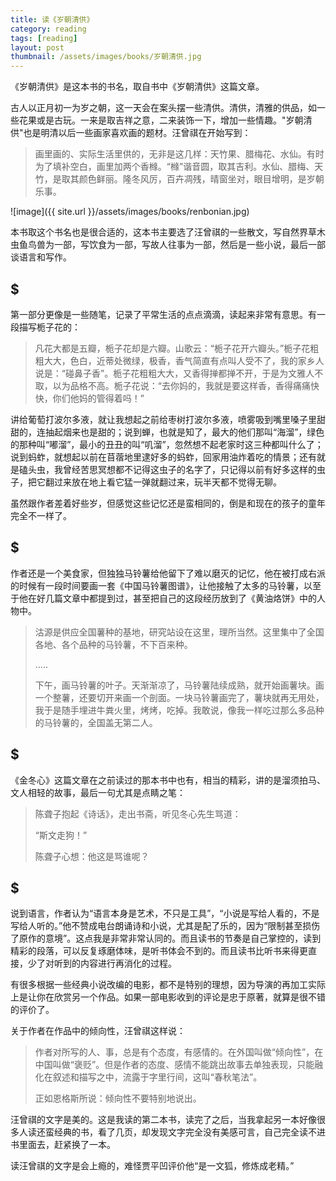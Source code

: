 ```yaml
---
title: 读《岁朝清供》  
category: reading  
tags: [reading]  
layout: post  
thumbnail: /assets/images/books/岁朝清供.jpg
---
```


《岁朝清供》是这本书的书名，取自书中《岁朝清供》这篇文章。

古人以正月初一为岁之朝，这一天会在案头摆一些清供。清供，清雅的供品，如一些花果或是古玩。一来是取吉祥之意，二来装饰一下，增加一些情趣。"岁朝清供"也是明清以后一些画家喜欢画的题材。汪曾祺在开始写到：

> 画里画的、实际生活里供的，无非是这几样：天竹果、腊梅花、水仙。有时为了填补空白，画里加两个香橼。“橼”谐音圆，取其吉利。水仙、腊梅、天竹，是取其颜色鲜丽。隆冬风厉，百卉凋残，晴窗坐对，眼目增明，是岁朝乐事。

![image]({{ site.url }}/assets/images/books/renbonian.jpg)



本书取这个书名也是很合适的，这本书主要选了汪曾祺的一些散文，写自然界草木虫鱼鸟兽为一部，写饮食为一部，写故人往事为一部，然后是一些小说，最后一部谈语言和写作。

## $ 

第一部分更像是一些随笔，记录了平常生活的点点滴滴，读起来非常有意思。有一段描写栀子花的：

>  凡花大都是五瓣，栀子花却是六瓣。山歌云：“栀子花开六瓣头。”栀子花粗粗大大，色白，近蒂处微绿，极香，香气简直有点叫人受不了，我的家乡人说是：“碰鼻子香”。栀子花粗粗大大，又香得掸都掸不开，于是为文雅人不取，以为品格不高。栀子花说：“去你妈的，我就是要这样香，香得痛痛快快，你们他妈的管得着吗！”

讲给葡萄打波尔多液，就让我想起之前给枣树打波尔多液，喷雾吸到嘴里嗓子里甜甜的，连抽起烟来也是甜的；说到蝉，也就是知了，最大的他们那叫“海溜”，绿色的那种叫“嘟溜”，最小的丑丑的叫“叽溜”，忽然想不起老家时这三种都叫什么了；说到蚂蚱，就想起以前在苜蓿地里逮好多的蚂蚱，回家用油炸着吃的情景；还有就是磕头虫，我曾经苦思冥想都不记得这虫子的名字了，只记得以前有好多这样的虫子，把它翻过来放在地上看它猛一弹就翻过来，玩半天都不觉得无聊。

虽然跟作者差着好些岁，但感觉这些记忆还是蛮相同的，倒是和现在的孩子的童年完全不一样了。

## $

作者还是一个美食家，但独独马铃薯给他留下了难以磨灭的记忆，他在被打成右派的时候有一段时间要画一套《中国马铃薯图谱》，让他接触了太多的马铃薯，以至于他在好几篇文章中都提到过，甚至把自己的这段经历放到了《黄油烙饼》中的人物中。

> 沽源是供应全国薯种的基地，研究站设在这里，理所当然。这里集中了全国各地、各个品种的马铃薯，不下百来种。
> 
> .....
> 
> 下午，画马铃薯的叶子。天渐渐凉了，马铃薯陆续成熟，就开始画薯块。画一个整薯，还要切开来画一个剖面。一块马铃薯画完了，薯块就再无用处，我于是随手埋进牛粪火里，烤烤，吃掉。我敢说，像我一样吃过那么多品种的马铃薯的，全国盖无第二人。 

## $

《金冬心》这篇文章在之前读过的那本书中也有，相当的精彩，讲的是溜须拍马、文人相轻的故事，最后一句尤其是点睛之笔：

> 陈聋子抱起《诗话》，走出书斋，听见冬心先生骂道：
>
> “斯文走狗！”
> 
> 陈聋子心想：他这是骂谁呢？


## $

说到语言，作者认为“语言本身是艺术，不只是工具”，“小说是写给人看的，不是写给人听的。”他不赞成电台朗诵诗和小说，尤其是配了乐的，因为“限制甚至损伤了原作的意境”。这点我是非常非常认同的。而且读书的节奏是自己掌控的，读到精彩的段落，可以反复琢磨体味，是听书体会不到的。而且读书比听书来得更直接，少了对听到的内容进行再消化的过程。


有很多根据一些经典小说改编的电影，都不是特别的理想，因为导演的再加工实际上是让你在欣赏另一个作品。如果一部电影收到的评论是忠于原著，就算是很不错的评价了。


关于作者在作品中的倾向性，汪曾祺这样说：

> 作者对所写的人、事，总是有个态度，有感情的。在外国叫做“倾向性”，在中国叫做“褒贬”。但是作者的态度、感情不能跳出故事去单独表现，只能融化在叙述和描写之中，流露于字里行间，这叫“春秋笔法”。
> 
> 正如恩格斯所说：倾向性不要特别地说出。


汪曾祺的文字是美的。这是我读的第二本书，读完了之后，当我拿起另一本好像很多人读还蛮经典的书，看了几页，却发现文字完全没有美感可言，自己完全读不进书里面去，赶紧换了一本。

读汪曾祺的文字是会上瘾的，难怪贾平凹评价他“是一文狐，修炼成老精。”